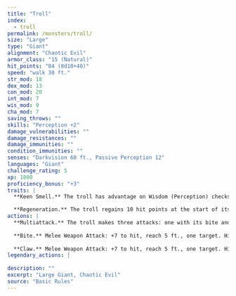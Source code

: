 ```yaml
---
title: "Troll"
index:
  - troll
permalink: /monsters/troll/
size: "Large"
type: "Giant"
alignment: "Chaotic Evil"
armor_class: "15 (Natural)"
hit_points: "84 (8d10+40)"
speed: "walk 30 ft."
str_mod: 18
dex_mod: 13
con_mod: 20
int_mod: 7
wis_mod: 9
cha_mod: 7
saving_throws: ""
skills: "Perception +2"
damage_vulnerabilities: ""
damage_resistances: ""
damage_immunities: ""
condition_immunities: ""
senses: "Darkvision 60 ft., Passive Perception 12"
languages: "Giant"
challenge_rating: 5
xp: 1800
proficiency_bonus: "+3"
traits: |
  **Keen Smell.** The troll has advantage on Wisdom (Perception) checks that rely on smell.

  **Regeneration.** The troll regains 10 hit points at the start of its turn. If the troll takes acid or fire damage, this trait doesn't function at the start of the troll's next turn. The troll dies only if it starts its turn with 0 hit points and doesn't regenerate.
actions: |
  **Multiattack.** The troll makes three attacks: one with its bite and two with its claws.
  
  **Bite.** Melee Weapon Attack: +7 to hit, reach 5 ft., one target. Hit: 7 (1d6 + 4) piercing damage.
  
  **Claw.** Melee Weapon Attack: +7 to hit, reach 5 ft., one target. Hit: 11 (2d6 + 4) slashing damage.  
legendary_actions: |
  
description: ""
excerpt: "Large Giant, Chaotic Evil"
source: "Basic Rules"
---
```

